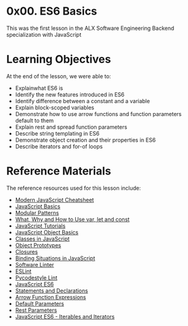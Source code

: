 # 0x00. ES6 Basics
This was the first lesson in the ALX Software Engineering Backend specialization with JavaScript

# Learning Objectives
At the end of the lesson, we were able to:
- Explainwhat ES6 is
- Identify the new features introduced in ES6
- Identify difference between a constant and a variable
- Explain block-scoped variables
- Demonstrate how to use arrow functions and function parameters default to them
- Explain rest and spread function parameters
- Describe string templating in ES6
- Demonstrate object creation and their properties in ES6
- Describe iterators and for-of loops

# Reference Materials
The reference resources used for this lesson include:
- [Modern JavaScript Cheatsheet](https://github.com/mbeaudru/modern-js-cheatsheet)
- [JavaScript Basics](https://developer.mozilla.org/en-US/docs/Learn/Getting_started_with_the_web/JavaScript_basics)
- [Modular Patterns](http://darrenderidder.github.io/talks/ModulePatterns/#/)
- [What, Why and How to Use var, let and const](https://www.youtube.com/watch?v=sjyJBL5fkp8)
- [JavaScript Tutorials](https://www.youtube.com/watch?v=vZBCTc9zHtI)
- [JavaScript Object Basics](https://developer.mozilla.org/en-US/docs/Learn/JavaScript/Objects/Basics)
- [Classes in JavaScript](https://developer.mozilla.org/en-US/docs/Learn/JavaScript/Objects/Classes_in_JavaScript)
- [Object Prototypes](https://developer.mozilla.org/en-US/docs/Learn/JavaScript/Objects/Object_prototypes)
- [Closures](https://developer.mozilla.org/en-US/docs/Web/JavaScript/Closures)
- [Binding Situations in JavaScript](https://alistapart.com/article/getoutbindingsituations/)
- [Software Linter](https://en.wikipedia.org/wiki/Lint_(software))
- [ESLint](https://eslint.org/)
- [Pycodestyle Lint](https://pycodestyle.pycqa.org/en/latest/)
- [JavaScript ES6](https://www.w3schools.com/js/js_es6.asp)
- [Statements and Declarations](https://developer.mozilla.org/en-US/docs/Web/JavaScript/Reference/Statements)
- [Arrow Function Expressions](https://developer.mozilla.org/en-US/docs/Web/JavaScript/Reference/Functions/Arrow_functions)
- [Default Parameters](https://developer.mozilla.org/en-US/docs/Web/JavaScript/Reference/Functions/Default_parameters)
- [Rest Parameters](https://developer.mozilla.org/en-US/docs/Web/JavaScript/Reference/Functions/rest_parameters)
- [JavaScript ES6 - Iterables and Iterators](https://towardsdatascience.com/javascript-es6-iterables-and-iterators-de18b54f4d4)
